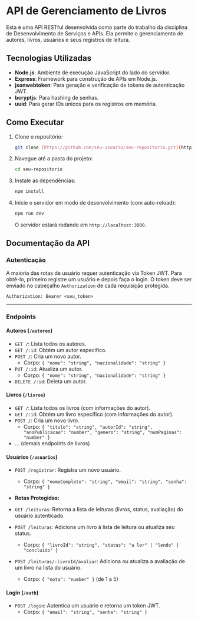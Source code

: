 # API de Gerenciamento de Livros

Esta é uma API RESTful desenvolvida como parte do trabalho da disciplina de Desenvolvimento de Serviços e APIs. Ela permite o gerenciamento de autores, livros, usuários e seus registros de leitura.

## Tecnologias Utilizadas

* **Node.js**: Ambiente de execução JavaScript do lado do servidor.
* **Express**: Framework para construção de APIs em Node.js.
* **jsonwebtoken**: Para geração e verificação de tokens de autenticação JWT.
* **bcryptjs**: Para hashing de senhas.
* **uuid**: Para gerar IDs únicos para os registros em memória.

## Como Executar

1.  Clone o repositório:
    ```bash
    git clone [https://github.com/seu-usuario/seu-repositorio.git](https://github.com/seu-usuario/seu-repositorio.git)
    ```
2.  Navegue até a pasta do projeto:
    ```bash
    cd seu-repositorio
    ```
3.  Instale as dependências:
    ```bash
    npm install
    ```
4.  Inicie o servidor em modo de desenvolvimento (com auto-reload):
    ```bash
    npm run dev
    ```
    O servidor estará rodando em `http://localhost:3000`.

## Documentação da API

### Autenticação

A maioria das rotas de usuário requer autenticação via Token JWT. Para obtê-lo, primeiro registre um usuário e depois faça o login. O token deve ser enviado no cabeçalho `Authorization` de cada requisição protegida.

`Authorization: Bearer <seu_token>`

---

### Endpoints

#### Autores (`/autores`)

* `GET /`: Lista todos os autores.
* `GET /:id`: Obtém um autor específico.
* `POST /`: Cria um novo autor.
    * Corpo: `{ "nome": "string", "nacionalidade": "string" }`
* `PUT /:id`: Atualiza um autor.
    * Corpo: `{ "nome": "string", "nacionalidade": "string" }`
* `DELETE /:id`: Deleta um autor.

#### Livros (`/livros`)

* `GET /`: Lista todos os livros (com informações do autor).
* `GET /:id`: Obtém um livro específico (com informações do autor).
* `POST /`: Cria um novo livro.
    * Corpo: `{ "titulo": "string", "autorId": "string", "anoPublicacao": "number", "genero": "string", "numPaginas": "number" }`
* ... (demais endpoints de livros)

#### Usuários (`/usuarios`)

* `POST /registrar`: Registra um novo usuário.
    * Corpo: `{ "nomeCompleto": "string", "email": "string", "senha": "string" }`

* **Rotas Protegidas:**
* `GET /leituras`: Retorna a lista de leituras (livros, status, avaliação) do usuário autenticado.
* `POST /leituras`: Adiciona um livro à lista de leitura ou atualiza seu status.
    * Corpo: `{ "livroId": "string", "status": "a ler" | "lendo" | "concluído" }`
* `POST /leituras/:livroId/avaliar`: Adiciona ou atualiza a avaliação de um livro na lista do usuário.
    * Corpo: `{ "nota": "number" }` (de 1 a 5)

#### Login (`/auth`)

* `POST /login`: Autentica um usuário e retorna um token JWT.
    * Corpo: `{ "email": "string", "senha": "string" }`
